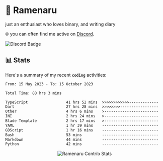 # 🍜 Ramenaru
just an enthusiast who loves binary, and writing diary

🌐 you can often find me active on [Discord](https://discordapp.com/users/503291004200157185).

![Discord Badge](https://dcbadge.vercel.app/api/shield/503291004200157185)

## 📊 Stats

Here's a summary of my recent **`coding`** activities:

<!--START_SECTION:waka-->

```txt
From: 15 May 2023 - To: 15 October 2023

Total Time: 88 hrs 3 mins

TypeScript                 41 hrs 52 mins  >>>>>>>>>>>>-------------   47.54 %
Dart                       27 hrs 28 mins  >>>>>>>>-----------------   31.20 %
Other                      4 hrs 6 mins    >------------------------   04.66 %
INI                        2 hrs 24 mins   >------------------------   02.74 %
Blade Template             2 hrs 17 mins   >------------------------   02.61 %
YAML                       1 hr 39 mins    -------------------------   01.88 %
GDScript                   1 hr 16 mins    -------------------------   01.44 %
Bash                       53 mins         -------------------------   01.01 %
Markdown                   44 mins         -------------------------   00.85 %
Python                     42 mins         -------------------------   00.80 %
```

<!--END_SECTION:waka-->

<div style="text-align: center;">
   <img align="center" src="https://github-readme-streak-stats.herokuapp.com/?user=Ramenaru&theme=dark&card_width=520" alt="Ramenaru Contrib Stats" />
</div>



